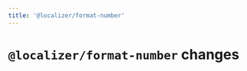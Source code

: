```yaml
---
title: '@localizer/format‑number'
---
```


# `@localizer/format-number` changes

<!--@include: ../../../packages/format-number/CHANGELOG.md-->
